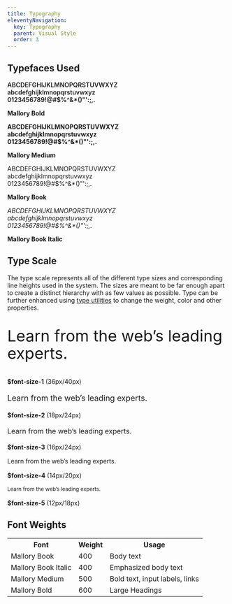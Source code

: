 ```yaml
---
title: Typography
eleventyNavigation:
  key: Typography
  parent: Visual Style
  order: 3
---
```


## Typefaces Used

<div>
  <p style="font-weight: 600">ABCDEFGHIJKLMNOPQRSTUVWXYZ<br>
  abcdefghijklmnopqrstuvwxyz<br>
  0123456789!@#$%^&*()"':;,.</p>
  <p class="lwj-text-body-sm"><strong>Mallory Bold</strong></p>
</div>

<div>
  <p><strong>ABCDEFGHIJKLMNOPQRSTUVWXYZ<br>
  abcdefghijklmnopqrstuvwxyz<br>
  0123456789!@#$%^&*()"':;,.</strong></p>
  <p class="lwj-text-body-sm"><strong>Mallory Medium</strong></p>
</div>

<div>
  <p>ABCDEFGHIJKLMNOPQRSTUVWXYZ<br>
  abcdefghijklmnopqrstuvwxyz<br>
  0123456789!@#$%^&*()"':;,.</p>
  <p class="lwj-text-body-sm"><strong>Mallory Book</strong></p>
</div>

<div>
  <p><em>ABCDEFGHIJKLMNOPQRSTUVWXYZ<br>
  abcdefghijklmnopqrstuvwxyz<br>
  0123456789!@#$%^&*()"':;,.</em></p>
  <p class="lwj-text-body-sm"><strong>Mallory Book Italic</strong></p>
</div>

## Type Scale

The type scale represents all of the different type sizes and corresponding line heights used in the system. The sizes are meant to be far enough apart to create a distinct hierarchy with as few values as possible. Type can be further enhanced using [type utilities](/components/type/) to change the weight, color and other properties.

<div>
  <p style="font-size: 36px; line-height: 40px">Learn from the web’s leading experts.</p>
  <p class="lwj-text-body-sm"><strong>$font-size-1</strong> (36px/40px)</p>
</div>
<div>
  <p style="font-size: 18px; line-height: 24px">Learn from the web’s leading experts.</p>
  <p class="lwj-text-body-sm"><strong>$font-size-2</strong> (18px/24px)</p>
</div>
<div>
  <p style="font-size: 16px; line-height: 24px">Learn from the web’s leading experts.</p>
  <p class="lwj-text-body-sm"><strong>$font-size-3</strong> (16px/24px)</p>
</div>
<div>
  <p style="font-size: 14px; line-height: 20px">Learn from the web’s leading experts.</p>
  <p class="lwj-text-body-sm"><strong>$font-size-4</strong> (14px/20px)</p>
</div>
<div>
  <p style="font-size: 12px; line-height: 18px">Learn from the web’s leading experts.</p>
  <p class="lwj-text-body-sm"><strong>$font-size-5</strong> (12px/18px)</p>
</div>

## Font Weights

<table class="doc-table">
  <tr>
    <th>Font</th>
    <th>Weight</th>
    <th>Usage</th>
  </tr>
  <tr>
    <td>Mallory Book</td>
    <td>400</td>
    <td>Body text</td>
  </tr>
  <tr>
    <td>Mallory Book Italic</td>
    <td>400</td>
    <td>Emphasized body text</td>
  </tr>
  <tr>
    <td>Mallory Medium</td>
    <td>500</td>
    <td>Bold text, input labels, links</td>
  </tr>
  <tr>
    <td>Mallory Bold</td>
    <td>600</td>
    <td>Large Headings</td>
  </tr>
</table>